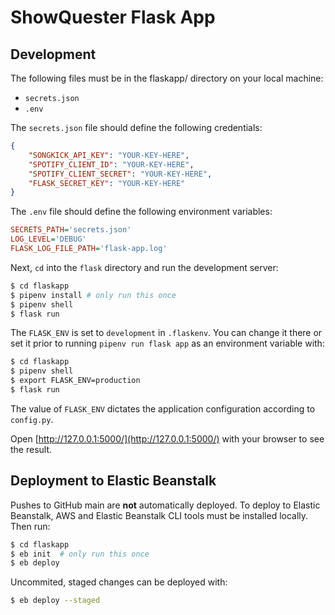 # ShowQuester Flask App

## Development

The following files must be in the flaskapp/ directory on your local machine:
- `secrets.json`
- `.env`

The `secrets.json` file should define the following credentials:
```json
{
    "SONGKICK_API_KEY": "YOUR-KEY-HERE",
    "SPOTIFY_CLIENT_ID": "YOUR-KEY-HERE",
    "SPOTIFY_CLIENT_SECRET": "YOUR-KEY-HERE",
    "FLASK_SECRET_KEY": "YOUR-KEY-HERE"
}
```

The `.env` file should define the following environment variables:
```ini
SECRETS_PATH='secrets.json'
LOG_LEVEL='DEBUG'
FLASK_LOG_FILE_PATH='flask-app.log'
```

Next, `cd` into the `flask` directory and run the development server:

```bash
$ cd flaskapp
$ pipenv install # only run this once
$ pipenv shell
$ flask run
```

The `FLASK_ENV` is set to `development` in `.flaskenv`. You can change it there or set it prior to running `pipenv run flask app` as an environment variable with:
```bash
$ cd flaskapp
$ pipenv shell
$ export FLASK_ENV=production
$ flask run
```

The value of `FLASK_ENV` dictates the application configuration according to `config.py`.

Open [http://127.0.0.1:5000/](http://127.0.0.1:5000/) with your browser to see the result.

## Deployment to Elastic Beanstalk

Pushes to GitHub main are **not** automatically deployed. To deploy to Elastic Beanstalk, AWS and Elastic Beanstalk CLI tools must be installed locally. Then run:

```bash
$ cd flaskapp
$ eb init  # only run this once
$ eb deploy
```

Uncommited, staged changes can be deployed with:

```bash
$ eb deploy --staged
```
